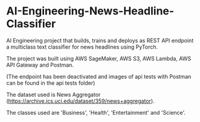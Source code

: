 # AI-Engineering-News-Headline-Classifier

AI Engineering project that builds, trains and deploys as REST API endpoint a multiclass text classifier for news headlines using PyTorch.

The project was built using AWS SageMaker, AWS S3, AWS Lambda, AWS API Gateway and Postman.

(The endpoint has been deactivated and images of api tests with Postman can be found in the api tests folder)

The dataset used is News Aggregator (https://archive.ics.uci.edu/dataset/359/news+aggregator).

The classes used are 'Business', 'Health', 'Entertainment' and 'Science'.

